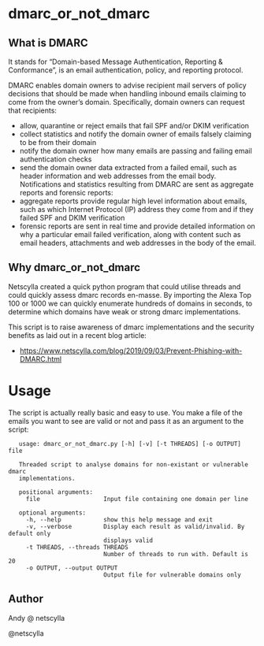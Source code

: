 # dmarc_or_not_dmarc

## What is DMARC 

It stands for “Domain-based Message Authentication, Reporting & Conformance”, is an email authentication, policy, and reporting protocol.

DMARC enables domain owners to advise recipient mail servers of policy decisions that should be made when handling inbound emails claiming to come from the owner’s domain. Specifically, domain owners can request that recipients:
 * allow, quarantine or reject emails that fail SPF and/or DKIM verification
 * collect statistics and notify the domain owner of emails falsely claiming to be from their domain
 * notify the domain owner how many emails are passing and failing email authentication checks
 * send the domain owner data extracted from a failed email, such as header information and web addresses from the email body.
Notifications and statistics resulting from DMARC are sent as aggregate reports and forensic reports:
 * aggregate reports provide regular high level information about emails, such as which Internet Protocol (IP) address they come from and if they failed SPF and DKIM verification
 * forensic reports are sent in real time and provide detailed information on why a particular email failed verification, along with content such as email headers, attachments and web addresses in the body of the email.

## Why dmarc_or_not_dmarc

Netscylla created a quick python program that could utilise threads and could quickly assess dmarc records en-masse.  By importing the Alexa Top 100 or 1000 we can
quickly enumerate hundreds of domains in seconds, to determine which domains have weak or strong dmarc implementations.

This script is to raise awareness of dmarc implementations and the security benefits as laid out in a recent blog article:
 * https://www.netscylla.com/blog/2019/09/03/Prevent-Phishing-with-DMARC.html

# Usage
The script is actually really basic and easy to use.  You make a file of the emails you want to see are valid or not and pass it as an argument to the script:

```
   usage: dmarc_or_not_dmarc.py [-h] [-v] [-t THREADS] [-o OUTPUT] file
   
   Threaded script to analyse domains for non-existant or vulnerable dmarc
   implementations.

   positional arguments:
     file                  Input file containing one domain per line
   
   optional arguments:
     -h, --help            show this help message and exit
     -v, --verbose         Display each result as valid/invalid. By default only
                           displays valid
     -t THREADS, --threads THREADS
                           Number of threads to run with. Default is 20
     -o OUTPUT, --output OUTPUT
                           Output file for vulnerable domains only
```                            

## Author
Andy @ netscylla

@netscylla
